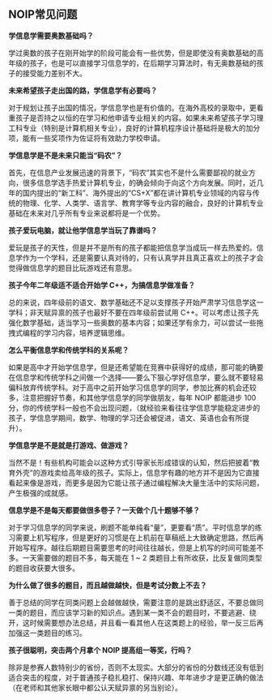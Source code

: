 ## NOIP常见问题



**学信息学需要奥数基础吗？** 

学过奥数的孩子在刚开始学的阶段可能会有一些优势，但是即使没有奥数基础的高年级的孩子，也是可以直接学习信息学的，在后期学习算法时，有无奥数基础的孩子的接受能力差别不大。 



**未来希望孩子走出国的路，学信息学有必要吗？** 

对于规划让孩子出国的情况，学信息学也是有价值的。在海外高校的录取中，更看重孩子是否持之以恒的在学习和他申请专业相关的内容。如果未来希望孩子学习理工科专业（特别是计算机相关专业），良好的计算机程序设计基础将是极大的加分项，能有一些奖项作为佐证将有效助力学校申请。 



**学信息学是不是未来只能当“码农”？** 

首先，在信息产业发展迅速的背景下，“码农”其实也不是什么需要鄙视的就业方向，很多信息学选手热爱计算机专业，的确会倾向于向这个方向发展。同时，近几年的国内提出的“新工科”、海外提出的“CS+X”都在讲计算机专业领域的内容与传统的物理、化学、人类学、语言学、教育学等专业内容的融合，良好的计算机专业基础在未来对几乎所有专业来说都将是一个优势。 



 **孩子爱玩电脑，就让他学信息学当玩了靠谱吗？** 

爱玩是孩子的天性，但是并不是所有的孩子都能把信息学当成玩一样去热爱的。信息学作为一个学科，还是需要认真对待的，只有认真学并且真正喜欢上的孩子才会觉得做信息学的题目比玩游戏还有意思。 



**孩子今年二年级适不适合开始学 C++，为搞信息学做准备？** 

总的来说，四年级前的语文、数学基础还不足以支撑孩子开始严肃学习信息学这一学科；非天赋异禀的孩子也最好不要在四年级前尝试用 C++。可以考虑让孩子先强化数学基础，适当学习一些奥数的基本内容；如果还学有余力，可以尝试一些拖拽式编程的学习内容，培养逻辑思维。 



**怎么平衡信息学和传统学科的关系呢？** 

如果是高中才开始学信息学，但是还希望能在竞赛中获得好的成绩，那可能的确要在信息学和传统学科之间做一个选择——要么下狠心学好信息学，要么就不要轻易偏科放弃传统学科。对于高中之前开始学习信息学的同学，参加比赛的机会还较多，注意把握好节奏，和其他学信息学的同学做朋友，每年 NOIP 都能进步 100 分，你的传统学科一般也不会出现问题，（就经验来看往往学信息学能稳定进步的孩子，学信息学期间，数学、物理的学习还会被促进，语文、英语也会有所提升）。 



**学信息学是不是就是打游戏、做游戏？** 

当然不是！有些机构可能会以这种方式引导家长形成错误的认知，然后把披着“教育外壳”的游戏卖给高年级的孩子。实际上，信息学有趣的地方并不是因为它直接看起来像是游戏，而更多是因为它能让孩子通过编程解决大量生活中的实际问题，产生极强的成就感。 



**信息学是不是每天都要做很多卷子？一天做个几十题够不够？** 

对于学习信息学的同学来说，刷题不能单纯看“量”，更要看“质”。平时信息学的练习需要上机写程序，但是更好的习惯是在上机前在草稿纸上大致确定思路，然后再开始写程序。越往后期题目需要思考的时间往往越长，但是上机写的时间可能差不多。一天需要做的题目不多，每天能在 1 ~ 2 类题目上有所收获，比反复做同类型的题目收获要大很多。 



**为什么做了很多的题目，而且越做越快，但是考试分数上不去？** 

善于总结的同学在同类问题上会越做越快，需要注意的是跳出舒适区，不要总做同一类的题目，而应该学习新的知识点。遇到某一类不会的题目时，不要逃避、绕开，这时候需要想办法总结，并且看一看其他人在这类题上的经验，举一反三后再加强这一类题目的练习。 



**孩子很聪明，突击两个月拿个 NOIP 提高组一等奖，行吗？** 

除非是参赛人数特别少的省份，否则不太现实。大部分的省份的分数线还没有低到适合突击的程度，对于普通孩子稳扎稳打、保持兴趣、年年进步才是更正确的做法（在老师和其他家长眼中都公认天赋异禀的另当别论）。 